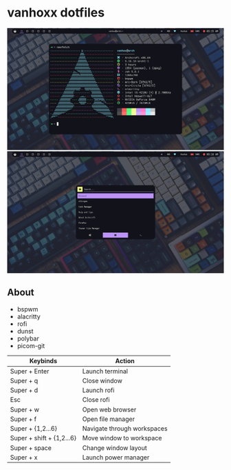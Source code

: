# vanhoxx dotfiles
![neofetch](https://raw.githubusercontent.com/vanhoxx/dotfiles/master/desktop1.png "neofetch")
![rofi](https://raw.githubusercontent.com/vanhoxx/dotfiles/master/desktop2.png "rofi")

## About
* bspwm
* alacritty
* rofi
* dunst
* polybar
* picom-git

|Keybinds|Action|
|---|---|
|Super + Enter|Launch terminal|
|Super + q|Close window|
|Super + d|Launch rofi|
|Esc|Close rofi|
|Super + w|Open web browser|
|Super + f|Open file manager|
|Super + {1,2...6}|Navigate through workspaces|
|Super + shift + {1,2...6}|Move window to workspace|
|Super + space|Change window layout|
|Super + x|Launch power manager|

